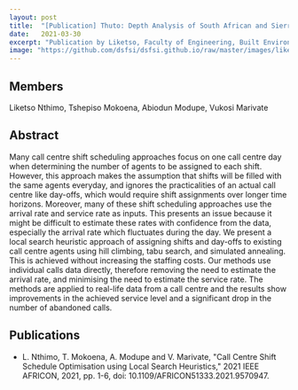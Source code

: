 ```yaml
---
layout: post
title:  "[Publication] Thuto: Depth Analysis of South African and Sierra Leone School Outcomes using Machine Learning"
date:   2021-03-30
excerpt: "Publication by Liketso, Faculty of Engineering, Built Environment and Information Technology University of Pretoria, Pretoria"
image: "https://github.com/dsfsi/dsfsi.github.io/raw/master/images/liketso.png"
---
```

## Members
Liketso Nthimo, Tshepiso Mokoena, Abiodun Modupe, Vukosi Marivate

## Abstract
Many call centre shift scheduling approaches focus on one call centre day when determining the number of agents to be assigned to each shift. However, this approach makes the assumption that shifts will be filled with the same agents everyday, and ignores the practicalities of an actual call centre like day-offs, which would require shift assignments over longer time horizons. Moreover, many of these shift scheduling approaches use the arrival rate and service rate as inputs. This presents an issue because it might be difficult to estimate these rates with confidence from the data, especially the arrival rate which fluctuates during the day. We present a local search heuristic approach of assigning shifts and day-offs to existing call centre agents using hill climbing, tabu search, and simulated annealing. This is achieved without increasing the staffing costs. Our methods use individual calls data directly, therefore removing the need to estimate the arrival rate, and minimising the need to estimate the service rate. The methods are applied to real-life data from a call centre and the results show improvements in the achieved service level and a significant drop in the number of abandoned calls.
## Publications
* L. Nthimo, T. Mokoena, A. Modupe and V. Marivate, "Call Centre Shift Schedule Optimisation using Local Search Heuristics," 2021 IEEE AFRICON, 2021, pp. 1-6, doi: 10.1109/AFRICON51333.2021.9570947.